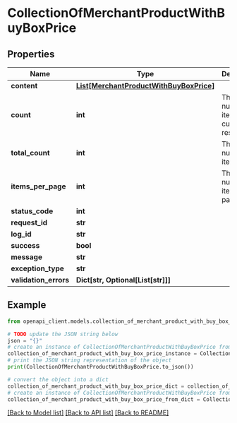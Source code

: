 # CollectionOfMerchantProductWithBuyBoxPrice


## Properties

Name | Type | Description | Notes
------------ | ------------- | ------------- | -------------
**content** | [**List[MerchantProductWithBuyBoxPrice]**](MerchantProductWithBuyBoxPrice.md) |  | [optional] 
**count** | **int** | The number of items in the current response. | [optional] 
**total_count** | **int** | The total number of items. | [optional] 
**items_per_page** | **int** | The number of items per page. | [optional] 
**status_code** | **int** |  | [optional] 
**request_id** | **str** |  | [optional] 
**log_id** | **str** |  | [optional] 
**success** | **bool** |  | [optional] 
**message** | **str** |  | [optional] 
**exception_type** | **str** |  | [optional] 
**validation_errors** | **Dict[str, Optional[List[str]]]** |  | [optional] 

## Example

```python
from openapi_client.models.collection_of_merchant_product_with_buy_box_price import CollectionOfMerchantProductWithBuyBoxPrice

# TODO update the JSON string below
json = "{}"
# create an instance of CollectionOfMerchantProductWithBuyBoxPrice from a JSON string
collection_of_merchant_product_with_buy_box_price_instance = CollectionOfMerchantProductWithBuyBoxPrice.from_json(json)
# print the JSON string representation of the object
print(CollectionOfMerchantProductWithBuyBoxPrice.to_json())

# convert the object into a dict
collection_of_merchant_product_with_buy_box_price_dict = collection_of_merchant_product_with_buy_box_price_instance.to_dict()
# create an instance of CollectionOfMerchantProductWithBuyBoxPrice from a dict
collection_of_merchant_product_with_buy_box_price_from_dict = CollectionOfMerchantProductWithBuyBoxPrice.from_dict(collection_of_merchant_product_with_buy_box_price_dict)
```
[[Back to Model list]](../README.md#documentation-for-models) [[Back to API list]](../README.md#documentation-for-api-endpoints) [[Back to README]](../README.md)


